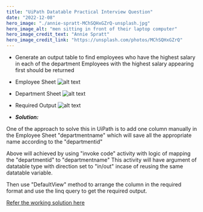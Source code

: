 ```yaml
---
title: "UiPath Datatable Practical Interview Question"
date: "2022-12-08"
hero_image: "./annie-spratt-MChSQHxGZrQ-unsplash.jpg"
hero_image_alt: "men sitting in front of their laptop computer"
hero_image_credit_text: "Annie Spratt"
hero_image_credit_link: "https://unsplash.com/photos/MChSQHxGZrQ"
---
```


- Generate an output table to find employees who have the highest salary in each of the department
  Employees with the highest salary appearing first should be returned

- Employee Sheet
  ![alt text](/images/EmployeeSheet.jpg "Employee Input Format")

- Department Sheet
  ![alt text](/images/DepartmentSheet.jpg "Department Input Format")

- Required Output
  ![alt text](/images/RequiredDatatableOutput.jpg "Datatable Output Format")

- **_Solution:_**

One of the approach to solve this in UiPath is to add one column manually in the Employee Sheet "departmentname" which will save all the appropriate name according to the "departmentid"

Above will achieved by using "invoke code" activity with logic of mapping the "departmentid" to "departmentname"
This activity will have argument of datatable type with direction set to "in/out" incase of reusing the same datatable variable.

Then use "DefaultView" method to arrange the column in the required format and use the linq query to get the required output.

[Refer the working solution here ](https://github.com/SachinHatikankar100/UiPathPractice)
